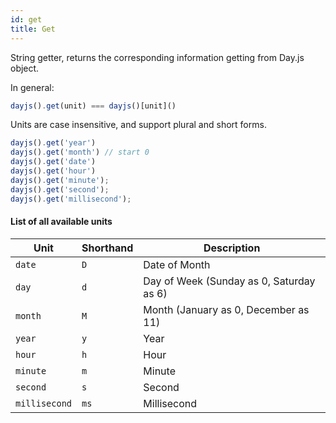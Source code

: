 ```yaml
---
id: get
title: Get
---
```

String getter, returns the corresponding information getting from Day.js object. 

In general:
```js
dayjs().get(unit) === dayjs()[unit]()
```

Units are case insensitive, and support plural and short forms.

```js
dayjs().get('year')
dayjs().get('month') // start 0
dayjs().get('date')
dayjs().get('hour')
dayjs().get('minute');
dayjs().get('second');
dayjs().get('millisecond');
```

#### List of all available units

| Unit          | Shorthand | Description                              |
| ------------- | --------- | ---------------------------------------- |
| `date`        | `D`       | Date of Month                            |
| `day`         | `d`       | Day of Week (Sunday as 0, Saturday as 6) |
| `month`       | `M`       | Month (January as 0, December as 11)     |
| `year`        | `y`       | Year                                     |
| `hour`        | `h`       | Hour                                     |
| `minute`      | `m`       | Minute                                   |
| `second`      | `s`       | Second                                   |
| `millisecond` | `ms`      | Millisecond                              |
